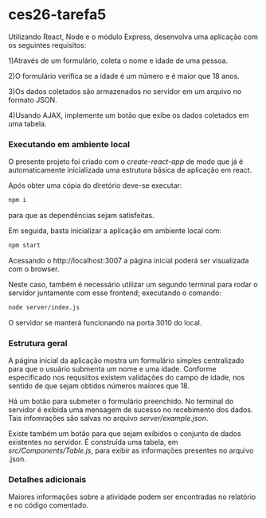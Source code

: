 # ces26-tarefa5

Utilizando React, Node e o módulo Express,
desenvolva uma aplicação com os seguintes
requisitos:

1)Através de um formulário, coleta o nome e
idade de uma pessoa.

2)O formulário verifica se a idade é um número e
é maior que 18 anos.

3)Os dados coletados são armazenados no
servidor em um arquivo no formato JSON.

4)Usando AJAX, implemente um botão que exibe
os dados coletados em uma tabela.

### Executando em ambiente local

O presente projeto foi criado com o *create-react-app* de modo que já é automaticamente inicializada uma estrutura básica de aplicação em react.

Após obter uma cópia do diretório deve-se executar:
```bash
npm i
```
para que as dependências sejam satisfeitas.

Em seguida, basta inicializar a aplicação em ambiente local com:
```bash
npm start
```

Acessando o http://localhost:3007 a página inicial poderá ser visualizada com o browser.

Neste caso, também é necessário utilizar um segundo terminal para rodar o servidor juntamente com esse frontend; executando o comando:
```bash
node server/index.js
```
O servidor se manterá funcionando na porta 3010 do local.

### Estrutura geral
A página inicial da aplicação mostra um formulário simples centralizado para que o usuário submenta um nome e uma idade.
Conforme especificado nos requsiitos existem validações do campo de idade, nos sentido de que sejam obtidos números maiores que 18.

Há um botão para submeter o formulário preenchido. No terminal do servidor é exibida uma mensagem de sucesso no recebimento dos dados. Tais infomrações são salvas no arquivo *server/example.json*.

Existe também um botão para que sejam exibidos o conjunto de dados existentes no servidor. É construída uma tabela, em *src/Components/Table.js*, para exibir as informações presentes no arquivo .json.

### Detalhes adicionais

Maiores informações sobre a atividade podem ser encontradas no relatório e no código comentado.

